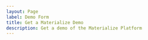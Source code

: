 ```yaml
---
layout: Page
label: Demo Form
title: Get a Materialize Demo
description: Get a demo of the Materialize Platform
---
```

